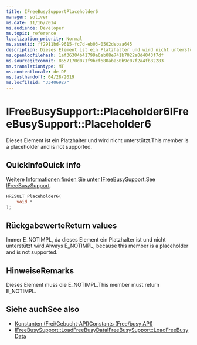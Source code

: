 ```yaml
---
title: IFreeBusySupportPlaceholder6
manager: soliver
ms.date: 11/16/2014
ms.audience: Developer
ms.topic: reference
localization_priority: Normal
ms.assetid: ff2911bd-9615-fc7d-eb03-0502debaa645
description: Dieses Element ist ein Platzhalter und wird nicht unterstützt.
ms.openlocfilehash: 1af36304b41799a6ab08e741b7022a0d4043f7df
ms.sourcegitcommit: 8657170d071f9bcf680aba50b9c07f2a4fb82283
ms.translationtype: MT
ms.contentlocale: de-DE
ms.lasthandoff: 04/28/2019
ms.locfileid: "33406927"
---
```

# <a name="ifreebusysupportplaceholder6"></a><span data-ttu-id="209de-103">IFreeBusySupport::Placeholder6</span><span class="sxs-lookup"><span data-stu-id="209de-103">IFreeBusySupport::Placeholder6</span></span>

<span data-ttu-id="209de-104">Dieses Element ist ein Platzhalter und wird nicht unterstützt.</span><span class="sxs-lookup"><span data-stu-id="209de-104">This member is a placeholder and is not supported.</span></span>
  
## <a name="quick-info"></a><span data-ttu-id="209de-105">QuickInfo</span><span class="sxs-lookup"><span data-stu-id="209de-105">Quick info</span></span>

<span data-ttu-id="209de-106">Weitere [Informationen finden Sie unter IFreeBusySupport](ifreebusysupport.md).</span><span class="sxs-lookup"><span data-stu-id="209de-106">See [IFreeBusySupport](ifreebusysupport.md).</span></span>
  
```cpp
HRESULT Placeholder6( 
    void *  
);
```

## <a name="return-values"></a><span data-ttu-id="209de-107">Rückgabewerte</span><span class="sxs-lookup"><span data-stu-id="209de-107">Return values</span></span>

<span data-ttu-id="209de-108">Immer E_NOTIMPL, da dieses Element ein Platzhalter ist und nicht unterstützt wird.</span><span class="sxs-lookup"><span data-stu-id="209de-108">Always E_NOTIMPL, because this member is a placeholder and is not supported.</span></span>
  
## <a name="remarks"></a><span data-ttu-id="209de-109">Hinweise</span><span class="sxs-lookup"><span data-stu-id="209de-109">Remarks</span></span>

<span data-ttu-id="209de-110">Dieses Element muss die E_NOTIMPL.</span><span class="sxs-lookup"><span data-stu-id="209de-110">This member must return E_NOTIMPL.</span></span>
  
## <a name="see-also"></a><span data-ttu-id="209de-111">Siehe auch</span><span class="sxs-lookup"><span data-stu-id="209de-111">See also</span></span>

- [<span data-ttu-id="209de-112">Konstanten (Frei/Gebucht-API)</span><span class="sxs-lookup"><span data-stu-id="209de-112">Constants (Free/busy API)</span></span>](constants-free-busy-api.md) 
- [<span data-ttu-id="209de-113">IFreeBusySupport::LoadFreeBusyData</span><span class="sxs-lookup"><span data-stu-id="209de-113">IFreeBusySupport::LoadFreeBusyData</span></span>](ifreebusysupport-loadfreebusydata.md)

